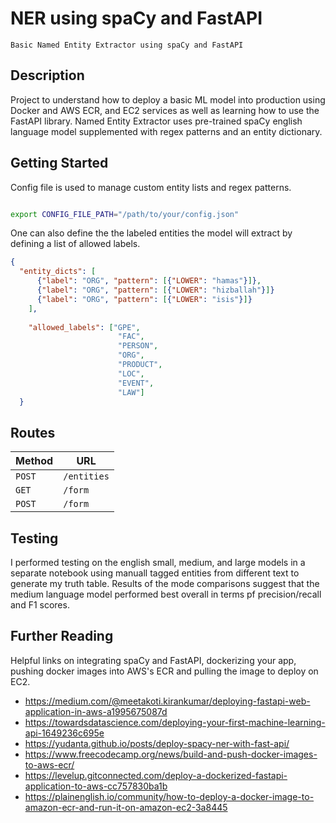 # NER using spaCy and FastAPI
```
Basic Named Entity Extractor using spaCy and FastAPI
```

## Description
Project to understand how to deploy a basic ML model into production using Docker and AWS ECR, and EC2 services as well as learning how to use the FastAPI library. Named Entity Extractor uses pre-trained spaCy english language model supplemented with regex patterns and an entity dictionary.

## Getting Started
Config file is used to manage custom entity lists and regex patterns.

```bash

export CONFIG_FILE_PATH="/path/to/your/config.json"

```



One can also define the the labeled entities the model will extract by defining a list of allowed labels.

```JSON
{
  "entity_dicts": [
      {"label": "ORG", "pattern": [{"LOWER": "hamas"}]},
      {"label": "ORG", "pattern": [{"LOWER": "hizballah"}]}
      {"label": "ORG", "pattern": [{"LOWER": "isis"}]}
    ],
   
    "allowed_labels": ["GPE",
                        "FAC",
                        "PERSON",
                        "ORG",
                        "PRODUCT",
                        "LOC",
                        "EVENT",
                        "LAW"]
  }
```

## Routes

| Method     | URL           |
|------------|---------------|
| `POST`     | `/entities`   | 
| `GET`      | `/form`       | 
| `POST`     | `/form`       | 

## Testing
I performed testing on the english small, medium, and large models in a separate notebook using manuall tagged entities from different text to generate my truth table. Results of the mode comparisons suggest that the medium language model performed best overall in terms pf precision/recall and F1 scores.


## Further Reading

Helpful links on integrating spaCy and FastAPI, dockerizing your app, pushing docker images into AWS's ECR and pulling the image to deploy on EC2.
- https://medium.com/@meetakoti.kirankumar/deploying-fastapi-web-application-in-aws-a1995675087d
- https://towardsdatascience.com/deploying-your-first-machine-learning-api-1649236c695e
- https://yudanta.github.io/posts/deploy-spacy-ner-with-fast-api/
- https://www.freecodecamp.org/news/build-and-push-docker-images-to-aws-ecr/
- https://levelup.gitconnected.com/deploy-a-dockerized-fastapi-application-to-aws-cc757830ba1b
- https://plainenglish.io/community/how-to-deploy-a-docker-image-to-amazon-ecr-and-run-it-on-amazon-ec2-3a8445




